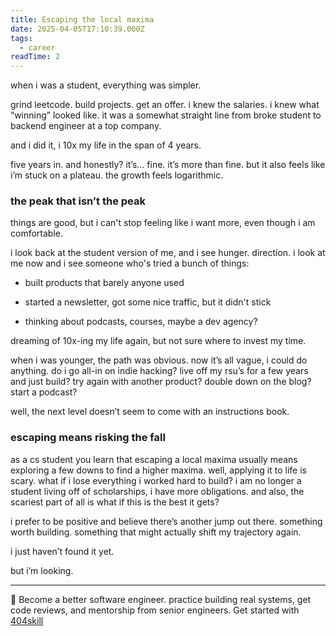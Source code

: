 ```yaml
---
title: Escaping the local maxima
date: 2025-04-05T17:10:39.000Z
tags:
  - career
readTime: 2
---
```


when i was a student, everything was simpler.

grind leetcode. build projects. get an offer.
i knew the salaries. i knew what “winning” looked like.
it was a somewhat straight line from broke student to backend engineer at a top company.

and i did it, i 10x my life in the span of 4 years.

five years in. and honestly? it’s... fine. it’s more than fine.
but it also feels like i’m stuck on a plateau. the growth feels logarithmic.

### the peak that isn’t the peak

things are good, but i can't stop feeling like i want more, even though i am comfortable.

i look back at the student version of me, and i see hunger. direction.
i look at me now and i see someone who's tried a bunch of things:

- built products that barely anyone used

- started a newsletter, got some nice traffic, but it didn't stick

- thinking about podcasts, courses, maybe a dev agency?

dreaming of 10x-ing my life again, but not sure where to invest my time.

when i was younger, the path was obvious. now it’s all vague, i could do anything.
do i go all-in on indie hacking? live off my rsu’s for a few years and just build?
try again with another product? double down on the blog? start a podcast?

well, the next level doesn’t seem to come with an instructions book.

### escaping means risking the fall

as a cs student you learn that escaping a local maxima usually means exploring a few downs to find a higher maxima. well, applying it to life is scary. what if i lose everything i worked hard to build? i am no longer a student living off of scholarships, i have more obligations. and also, the scariest part of all is what if this is the best it gets?

i prefer to be positive and believe there’s another jump out there. something worth building.
something that might actually shift my trajectory again.

i just haven’t found it yet.

but i’m looking.

<!-- PROMO BLOCK -->
---

🚨 Become a better software engineer. practice building real systems, get code reviews, and mentorship from senior engineers.
Get started with [404skill](https://404skill.github.io/#/)
<!-- END PROMO BLOCK -->